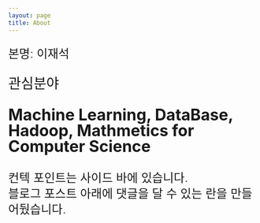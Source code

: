 ```yaml
---
layout: page
title: About
---
```


<div style="font-size: 1.5rem; font-weight:330; line-height: 2rem;">

본명: 이재석 <br>

<p style="font-size: 1.75rem; font-weight: 360">관심분야</p>
<p class="message" style="font-size: 2rem; font-weight: 720">
Machine Learning, DataBase, Hadoop, Mathmetics for Computer Science
</p>

컨텍 포인트는 사이드 바에 있습니다.<br>
블로그 포스트 아래에 댓글을 달 수 있는 란을 만들어뒀습니다.<br> 

</div>